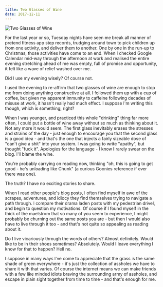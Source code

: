 ```yaml
---
title: Two Glasses of Wine
date: 2017-12-11
---
```


![Two Glasses of Wine](https://source.unsplash.com/qTpc0Vj4YoE/1600x900)

For the last year or so, Tuesday nights have seen me break all manner of pretend fitness app step records, trudging around town to pick children up from one activity, and deliver them to another. One by one in the run-up to Christmas, those activities have come to an end. When I checked Google Calendar mid-way through the afternoon at work and realised the entire evening stretching ahead of me was empty, full of promise and opportunity, it felt like a wave of relief washed over me.

Did I use my evening wisely? Of course not.

I used the evening to re-affirm that two glasses of wine are enough to stop me from doing anything constructive at all. I followed them up with a cup of coffee, but given my apparent immunity to caffeine following decades of misuse at work, it hasn't really had much effect. I suppose I'm writing this though, which is something, right?

When I was younger, and practiced this whole "drinking" thing far more often, I could put a bottle of wine away without so much as thinking about it. Not any more it would seem. The first glass inevitably erases the stresses and strains of the day - just enough to encourage you that the second glass is a good idea - and that's the one that injects a fairly sizeable dose of "can't give a shit" into your system. I was going to write "apathy", but thought "fuck it". Apologies for the language - I know I rarely swear on the blog. I'll blame the wine.

You're probably carrying on reading now, thinking "oh, this is going to get good - he's unloading like Chunk" (a curious Goonies reference if ever there was one).

The truth? I have no exciting stories to share.

When I read other people's blog posts, I often find myself in awe of the scrapes, adventures, and idiocy they find themselves trying to navigate a path through. I compare their drama laden posts with my pedestrian drivel, and begin to question my motivations. Of course if I found myself in the thick of the maelstrom that so many of you seem to experience, I might probably be churning out the same posts you are - but then I would also have to live through it too - and that's not quite so appealing as reading about it.

Do I live vicariously through the words of others? Almost definitely. Would like to be in their shoes sometimes? Absolutely. Would I leave everything I know for that to happen? Hell no.

I suppose in many ways I've come to appreciate that the grass is the same shade of green everywhere - it's just the collection of assholes we have to share it with that varies. Of course the internet means we can make friends with a few like minded idiots braving the surrounding army of assholes, and escape in plain sight together from time to time - and that's enough for me.